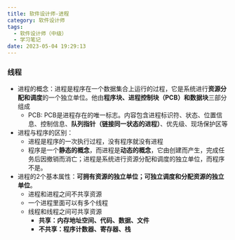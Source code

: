 ```yaml
---
title: 软件设计师-进程
category: 软件设计师
tags:
  - 软件设计师（中级）
  - 学习笔记
date: 2023-05-04 19:29:13
---
```


### 线程

- 进程的概念：进程是程序在一个数据集合上运行的过程，它是系统进行**资源分配和调度**的一个独立单位。他由**程序块、进程控制块（PCB）和数据块**三部分组成
  - PCB: PCB是进程存在的唯一标志。内容包含进程标识符、状态、位置信息、控制信息、**队列指针（链接同一状态的进程）**、优先级、现场保护区等
- 进程与程序的区别：
  - 进程是程序的一次执行过程，没有程序就没有进程
  - 程序是一个**静态的概念**，而进程是**动态的概念**，它由创建而产生，完成任务后因撤销而消亡；进程是系统进行资源分配和调度的独立单位，而程序不是。
- 进程的2个基本属性：**可拥有资源的独立单位；可独立调度和分配资源的独立单位**。
  - 进程和进程之间不共享资源
  - 一个进程里面可以有多个线程
  - 线程和线程之间可共享资源
    - **共享：内存地址空间、代码、数据、文件**
    - **不共享：程序计数器、寄存器、栈**
